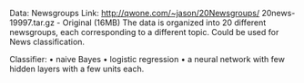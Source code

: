 Data:
Newsgroups
Link: http://qwone.com/~jason/20Newsgroups/
20news-19997.tar.gz - Original (16MB)
The data is organized into 20 different newsgroups, each corresponding to a different topic.
Could be used for News classification.

Classifier:
• naive Bayes
• logistic regression
• a neural network with few hidden layers with a few units each.